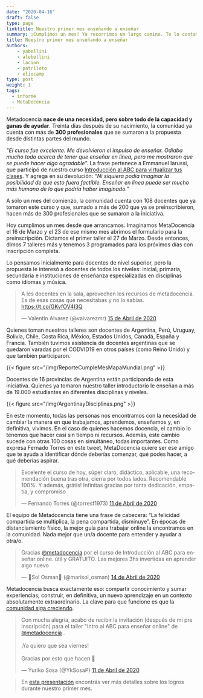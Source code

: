 ```yaml
---
date: "2020-04-16"
draft: false
type: page
linktitle: Nuestro primer mes enseñando a enseñar
summary: ¡Cumplimos un mes! Ya recorrimos un largo camino. Te lo contamos acá
title: Nuestro primer mes enseñando a enseñar
authors: 
    - yabellini
    - alebellini
    - lacion
    - patriloto
    - eliocamp
type: post
weight: 1
tags: 
  - informe
  - MetaDocencia 
---
```


Metadocencia **nace de una necesidad, pero sobre todo de la capacidad y ganas de ayudar**. Treinta días después de su nacimiento, la comunidad ya cuenta con más de **300 profesionales** que se sumaron a la propuesta desde distintas partes del mundo.

_"El curso fue excelente. Me devolvieron el impulso de enseñar. Odiaba mucho todo acerca de tener que enseñar en línea, pero me mostraron que se puede hacer algo agradable”._ La frase pertenece a Emmanuel Iarussi, que participó de nuestro curso [Introducción al ABC para virtualizar tus clases](https://metadocencia.netlify.app/cursos/abc-online/intro-abc/). Y agrega en su devolución: _“Ni siquiera podía imaginar la posibilidad de que esto fuera factible. Enseñar en línea puede ser mucho más humano de lo que podría haber imaginado.”_

A sólo un mes del comienzo, la comunidad cuenta con 108 docentes que ya tomaron este curso y que, sumado a más de 200 que ya se preinscribieron, hacen más de 300 profesionales que se sumaron a la iniciativa.

Hoy cumplimos un mes desde que arrancamos. Imaginamos MetaDocencia el 16 de Marzo y el 23 de ese mismo mes abrimos el formulario para la preinscripción. Dictamos el primer taller el 27 de Marzo. Desde entonces, dimos 7 talleres más y tenemos 3 programados para los próximos días con inscripción completa. 

Lo pensamos inicialmente para docentes de nivel superior, pero la propuesta le interesó a docentes de todos los niveles: inicial, primaria, secundaria e instituciones de enseñanza especializadas en disciplinas como idiomas y música.

<blockquote class="twitter-tweet"><p lang="es" dir="ltr">A les docentes en la sala, aprovechen los recursos de metadocencia. Es de esas cosas que necesitabas y no lo sabías. <a href="https://t.co/GKvfOV4I3Q">https://t.co/GKvfOV4I3Q</a></p>&mdash; Valentín Alvarez (@valvarezmr) <a href="https://twitter.com/valvarezmr/status/1250223788777709568?ref_src=twsrc%5Etfw">15 de Abril de 2020</a></blockquote> <script async src="https://platform.twitter.com/widgets.js" charset="utf-8"></script> 

Quienes toman nuestros talleres son docentes de Argentina, Perú, Uruguay, Bolivia, Chile, Costa Rica, México, Estados Unidos, Canadá, España y Francia. También tuvimos asistencia de docentes argentinas que se quedaron varadas por el CODVID19 en otros países (como Reino Unido) y que también participaron.

{{< figure src="/img/ReporteCumpleMesMapaMundial.png" >}}

Docentes de 16 provincias de Argentina están participando de esta iniciativa. Quienes ya tomaron nuestro taller introductorio le enseñan a más de 19.000 estudiantes en diferentes disciplinas y niveles.

{{< figure src="/img/ArgentinayDisciplinas.png" >}}


En este momento, todas las personas nos encontramos con la necesidad de cambiar la manera en que trabajamos, aprendemos, enseñamos y, en definitiva, vivimos. En el caso de quienes hacemos docencia, el cambio lo tenemos que hacer casi sin tiempo ni recursos. Además, este cambio sucede con otras 100 cosas en simultáneo, todas importantes. Como expresa Fernado Torres en este tweet, MetaDocencia quiere ser ese amigo que te ayuda a identificar dónde deberías comenzar, qué podes hacer, a qué deberías aspirar.


<blockquote class="twitter-tweet"><p lang="es" dir="ltr">Excelente el curso de hoy, súper claro, didáctico, aplicable, una recomendación buena tras otra, cierra por todos lados. Recomendable 100%. Y además, grátis! Infinitas gracias por tanta dedicación, empatía, y compromiso</p>&mdash; Fernando Torres (@torresf1973) <a href="https://twitter.com/torresf1973/status/1249007107153821696?ref_src=twsrc%5Etfw">11 de Abril de 2020</a></blockquote> <script async src="https://platform.twitter.com/widgets.js" charset="utf-8"></script> 


El equipo de Metadocencia tiene una frase de cabecera: “La felicidad compartida se multiplica, la pena compartida, disminuye”. En épocas de distanciamiento físico, la mejor guía para trabajar online la encontramos en la comunidad. Nada mejor que un/a docente para entender y ayudar a otra/o.


<blockquote class="twitter-tweet"><p lang="es" dir="ltr">Gracias <a href="https://twitter.com/metadocencia?ref_src=twsrc%5Etfw">@metadocencia</a> por el curso de Introducción al ABC para enseñar online. útil y GRATUITO. Las mejores 3hs invertidas en aprender algo nuevo</p>&mdash; 💚Sol Osman💚 (@marisol_osman) <a href="https://twitter.com/marisol_osman/status/1250077903171223553?ref_src=twsrc%5Etfw">14 de Abril de 2020</a></blockquote> <script async src="https://platform.twitter.com/widgets.js" charset="utf-8"></script> 

Metadocencia busca exactamente eso: compartir conocimiento y sumar experiencias; construir, en definitiva, un nuevo aprendizaje en un contexto absolutamente extraordinario.
La clave para que funcione es que la [comunidad siga creciendo](https://join.slack.com/t/metadocencia/shared_invite/zt-cq1hleoz-Ij2AgXKJBjg03sRuoxLhjg).

<blockquote class="twitter-tweet"><p lang="es" dir="ltr">Con mucha alegría, acabo de recibir la invitación (después de mi pre inscripción) para el taller &quot;Intro al ABC para enseñar online&quot; de <a href="https://twitter.com/metadocencia?ref_src=twsrc%5Etfw">@metadocencia</a> .<br><br>¡Ya quiero que sea viernes!<br><br>Gracias por esto que hacen 💜</p>&mdash; Yuriko Sosa (@YkSosaP) <a href="https://twitter.com/YkSosaP/status/1249068691347705858?ref_src=twsrc%5Etfw">11 de Abril de 2020</a></blockquote> <script async src="https://platform.twitter.com/widgets.js" charset="utf-8"></script> 




> En [esta presentación](https://docs.google.com/presentation/d/18foPIZLfgJHtLr2KV536biMY0USHvuT8jIa-VdLHfqY/edit?usp=sharing) encontrás ver más detalles sobre los logros durante nuestro primer mes. 

